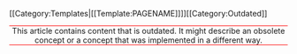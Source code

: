 <noinclude>[[Category:Templates|[[Template:PAGENAME]]]]</noinclude><includeonly>[[Category:Outdated]]</includeonly>
<div style="border-top: 1px solid red; border-bottom: 1px solid red; text-align: center; margin-top: 1em; margin-bottom: 1em;">
This article contains content that is outdated. It might describe an obsolete concept or a concept that was implemented in a different way.
</div>
